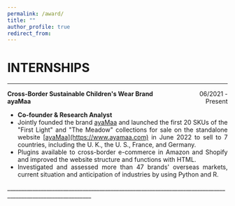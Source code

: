 ```yaml
---
permalink: /award/
title: ""
author_profile: true
redirect_from: 
---
```



INTERNSHIPS
======
____________________________________________________________________________________________________________

<div style="display: flex; justify-content: space-between;">
    <div style="text-align: left;"><strong>Cross-Border Sustainable Children's Wear Brand ayaMaa</strong></div>
    <div style="text-align: right;">06/2021 - Present</div>
</div>
<ul style="text-align: justify;">
  <li><strong>Co-founder & Research Analyst</strong></li>
  <li>Jointly founded the brand <a href="https://www.ayamaa.com">ayaMaa</a> and launched the first 20 SKUs of the "First Light" and "The Meadow" collections for sale on the standalone website <a href="https://www.ayamaa.com">[ayaMaa](https://www.ayamaa.com)</a> in June 2022 to sell to 7 countries, including the U. K., the U. S., France, and Germany.</li>
  <li>Plugins available to cross-border e-commerce in Amazon and Shopify and improved the website structure and functions with HTML.</li>
  <li>Investigated and assessed more than 47 brands' overseas markets, current situation and anticipation of industries by using Python and R.</li>
</ul>
____________________________________________________________________________________________________________
